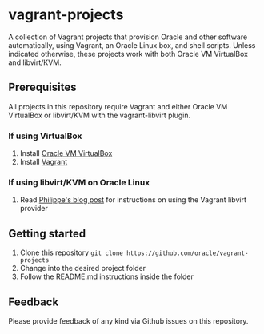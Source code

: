 # vagrant-projects
A collection of Vagrant projects that provision Oracle and other software automatically, using Vagrant, an Oracle Linux box, and shell scripts. Unless indicated otherwise, these projects work with both Oracle VM VirtualBox and libvirt/KVM.

## Prerequisites 
All projects in this repository require Vagrant and either Oracle VM VirtualBox or libvirt/KVM with the vagrant-libvirt plugin.

### If using VirtualBox
1. Install [Oracle VM VirtualBox](https://www.virtualbox.org/wiki/Downloads)
2. Install [Vagrant](https://vagrantup.com/)

### If using libvirt/KVM on Oracle Linux
1. Read [Philippe's blog post](https://blogs.oracle.com/linux/getting-started-with-the-vagrant-libvirt-provider-for-oracle-linux) for instructions on using the Vagrant libvirt provider

## Getting started
1. Clone this repository `git clone https://github.com/oracle/vagrant-projects`
2. Change into the desired project folder
3. Follow the README.md instructions inside the folder

## Feedback
Please provide feedback of any kind via Github issues on this repository.
